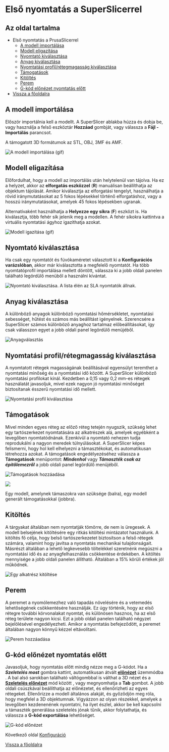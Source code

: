 # Első nyomtatás a SuperSlicerrel

## Az oldal tartalma

* Első nyomtatás a PrusaSlicerrel
  * [A modell importálása]()
  * [Modell eligazítása]()
  * [Nyomtató kiválasztása]()
  * [Anyag kiválasztása]()
  * [Nyomtatási profil/rétegmagasság kiválasztása]()
  * [Támogatások]()
  * [Kitöltés]()
  * [Perem]()
  * [G-kód előnézet nyomtatás előtt]()
* [Vissza a főoldalra](../superslicer.md)

## A modell importálása

Először importálnia kell a modellt. A SuperSlicer ablakba húzza és dobja be, vagy használja a felső eszköztár **Hozzáad** gombját, vagy válassza a **Fájl - Importálás** parancsot.

A támogatott 3D formátumok az STL, OBJ, 3MF és AMF. 

![A modell import&#xE1;l&#xE1;sa \(gif\)](.gitbook/assets/import.gif)

## Modell eligazítása

Előfordulhat, hogy a modell az importálás után helytelenül van tájolva. Ha ez a helyzet, akkor az **elforgatás eszközzel** \(**R**\) manuálisan beállíthatja az objektum tájolását. Amikor kiválasztja az elforgatási tengelyt, használhatja a rövid iránymutatásokat az 5 fokos lépésekkel történő elforgatáshoz, vagy a hosszú iránymutatásokat, amelyek 45 fokos lépésekben ugranak.

Alternatívaként használhatja a **Helyezze egy síkra** \(**F**\) eszközt is. Ha kiválasztja, több fehér sík jelenik meg a modellen. A fehér síkokra kattintva a virtuális nyomtatási ágyhoz igazíthatja azokat.

![Modell igaz&#xED;t&#xE1;sa \(gif\)](.gitbook/assets/rotation.gif)

## Nyomtató kiválasztása

Ha csak egy nyomtatót és fúvókaméretet választott ki a **Konfigurációs varázslóban**, akkor már kiválasztotta a megfelelő nyomtatót. Ha több nyomtatóprofil importálása mellett döntött, válassza ki a jobb oldali panelen található legördülő menüből a használni kívántat.

![Nyomtat&#xF3; kiv&#xE1;laszt&#xE1;sa. A lista &#xE9;l&#xE9;n az SLA nyomtat&#xF3;k &#xE1;llnak.](.gitbook/assets/003.jpg)

## Anyag kiválasztása

A különböző anyagok különböző nyomtatási hőmérsékletet, nyomtatási sebességet, hűtést és számos más beállítást igényelnek. Szerencsére a SuperSlicer számos különböző anyaghoz tartalmaz előbeállításokat, így csak válasszon egyet a jobb oldali panel legördülő menüjéből.

![Anyagv&#xE1;laszt&#xE1;s](.gitbook/assets/004.jpg)

## Nyomtatási profil/rétegmagasság kiválasztása

A nyomtatott rétegek magasságának beállításával egyensúlyt teremthet a nyomtatási minőség és a nyomtatási idő között. A SuperSlicer különböző nyomtatási profilokat kínál. Kezdetben a 0,15 vagy 0,2 mm-es rétegek használatát javasoljuk, mivel ezek nagyon jó nyomtatási minőséget biztosítanak ésszerű nyomtatási idő mellett.

![Nyomtat&#xE1;si profil kiv&#xE1;laszt&#xE1;sa](.gitbook/assets/005.jpg)

## Támogatások

Mivel minden egyes réteg az előző réteg tetején nyugszik, szükség lehet egy tartószerkezet nyomtatására az alkatrészek alá, amelyek egyébként a levegőben nyomtatódnának. Ezenkívül a nyomtató nehezen tudja reprodukálni a nagyon meredek túlnyúlásokat. A SuperSlicer képes felismerni, hogy hol kell elhelyezni a támasztékokat, és automatikusan létrehozza azokat. A támogatások engedélyezéséhez válassza a **Támogatások** menüpontot: _**Mindenhol**_ vagy _**Támaszték csak az építőlemezről**_ a jobb oldali panel legördülő menüjéből.

![T&#xE1;mogat&#xE1;sok hozz&#xE1;ad&#xE1;sa](.gitbook/assets/006.jpg)

![](.gitbook/assets/007.jpg)

Egy modell, amelynek támaszokra van szüksége \(balra\), egy modell generált támogatásokkal \(jobbra\).

## Kitöltés

A tárgyakat általában nem nyomtatják tömörre, de nem is üregesek. A modell belsejének kitöltésére egy ritkás kitöltési mintázatot használunk. A kitöltés fő célja, hogy belső tartószerkezetet biztosítson a felső rétegek számára, valamint hogy javítsa a nyomtatás mechanikai tulajdonságait. Másrészt általában a lehető legkevesebb töltelékkel szeretnénk megúszni a nyomtatási idő és az anyagfelhasználás csökkentése érdekében. A kitöltés mennyisége a jobb oldali panelen állítható. Általában a 15% körüli értékek jól működnek.

![Egy alkatr&#xE9;sz kit&#xF6;lt&#xE9;se](.gitbook/assets/008.jpg)

## **Perem**

A peremet a nyomólemezhez való tapadás növelésére és a vetemedés lehetőségének csökkentésére használják. Ez úgy történik, hogy az első rétegre további körvonalakat nyomtat, és különösen hasznos, ha az első réteg területe nagyon kicsi. Ezt a jobb oldali panelen található négyzet bejelölésével engedélyezheti. Amikor a nyomtatás befejeződött, a peremet általában nagyon könnyű kézzel eltávolítani.

![Perem hozz&#xE1;ad&#xE1;sa](.gitbook/assets/009.jpeg)

## G-kód előnézet nyomtatás előtt

Javasoljuk, hogy nyomtatás előtt mindig nézze meg a G-kódot. Ha a _**Szeletelés most**_ gombra kattint, automatikusan átvált [**előnézet**](../user_interface/user_interface.md#preview-cuts) üzemmódba . A bal alsó sarokban található váltógombbal is válthat a 3D nézet és a [**Szeletelés előnézet**](../user_interface/user_interface.md#cutout-view) mód között , vagy megnyomhatja a **Tab** gombot. A jobb oldali csúszkával beállíthatja az előnézetet, és ellenőrizheti az egyes rétegeket. Ellenőrizze a modell általános alakját, és győződjön meg róla, hogy megfelel a 3D objektumnak. Vigyázzon az olyan részekkel, amelyek a levegőben kezdenenének nyomtatni, ha ilyet észlel, akkor be kell kapcsolni a támaszték generálása szeletelés jónak tűnik, akkor folytathatja, és válassza a **G-kód exportálása** lehetőséget.

![G-k&#xF3;d el&#x151;n&#xE9;zet](.gitbook/assets/preview.gif)

Következő oldal [Konfiguráció](../configuration/configuration.md)

[Vissza a főoldalra](../superslicer.md)


